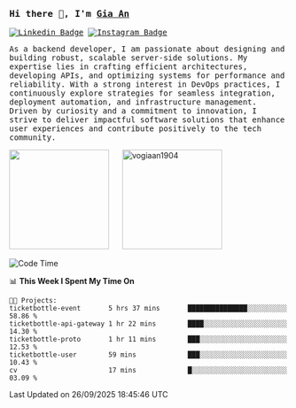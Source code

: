 ### <samp>Hi there 👋, I'm <a href="https://www.linkedin.com/in/vogiaan1904/" target="_blank">Gia An</a></samp>

<samp> [![Linkedin Badge](https://img.shields.io/badge/-LinkedIn-0e76a8?style=flat-square&logo=Linkedin&logoColor=white)](https://linkedin.com/in/vogiaan1904)
[![Instagram Badge](https://img.shields.io/badge/-Instagram-e4405f?style=flat-square&logo=Instagram&logoColor=white)](https://instagram.com/_.ja.ann_/) </samp> 

<samp>As a backend developer, I am passionate about designing and building robust, scalable server-side solutions. My expertise lies in crafting efficient architectures, developing APIs, and optimizing systems for performance and reliability. With a strong interest in DevOps practices, I continuously explore strategies for seamless integration, deployment automation, and infrastructure management. Driven by curiosity and a commitment to innovation, I strive to deliver impactful software solutions that enhance user experiences and contribute positively to the tech community.</samp>



<div>
  <img height="180em" src="https://github-readme-stats.vercel.app/api/top-langs/?username=vogiaan1904&show_icons=true&hide_border=true&layout=compact&langs_count=10&theme=transparent&include_orgs=true"/>
  &nbsp;&nbsp;&nbsp;&nbsp;
  <img height="180em" src="https://github-readme-stats.vercel.app/api?username=vogiaan1904&show_icons=true&hide_border=true&&count_private=true&include_all_commits=true&theme=transparent&locale=en" alt="vogiaan1904" />
</div>






<!--START_SECTION:waka-->
![Code Time](http://img.shields.io/badge/Code%20Time-1%2C460%20hrs%2057%20mins-blue)

📊 **This Week I Spent My Time On** 

```text
🐱‍💻 Projects: 
ticketbottle-event       5 hrs 37 mins       ███████████████░░░░░░░░░░   58.86 % 
ticketbottle-api-gateway 1 hr 22 mins        ████░░░░░░░░░░░░░░░░░░░░░   14.30 % 
ticketbottle-proto       1 hr 11 mins        ███░░░░░░░░░░░░░░░░░░░░░░   12.53 % 
ticketbottle-user        59 mins             ███░░░░░░░░░░░░░░░░░░░░░░   10.43 % 
cv                       17 mins             █░░░░░░░░░░░░░░░░░░░░░░░░   03.09 % 
```


 Last Updated on 26/09/2025 18:45:46 UTC
<!--END_SECTION:waka-->
